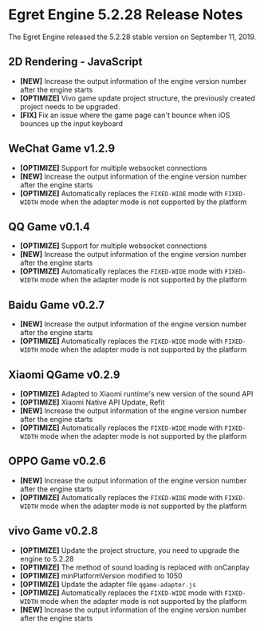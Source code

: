 # Egret Engine 5.2.28 Release Notes
The Egret Engine released the 5.2.28 stable version on September 11, 2019.

## 2D Rendering - JavaScript 
- **[NEW]** Increase the output information of the engine version number after the engine starts
- **[OPTIMIZE]** Vivo game update project structure, the previously created project needs to be upgraded.
- **[FIX]** Fix an issue where the game page can't bounce when iOS bounces up the input keyboard


## WeChat Game v1.2.9
- **[OPTIMIZE]** Support for multiple websocket connections
- **[NEW]** Increase the output information of the engine version number after the engine starts
- **[OPTIMIZE]**  Automatically replaces the `FIXED-WIDE` mode with `FIXED-WIDTH` mode when the adapter mode is not supported by the platform

## QQ Game v0.1.4
- **[OPTIMIZE]** Support for multiple websocket connections
- **[NEW]** Increase the output information of the engine version number after the engine starts
- **[OPTIMIZE]**  Automatically replaces the `FIXED-WIDE` mode with `FIXED-WIDTH` mode when the adapter mode is not supported by the platform

## Baidu Game v0.2.7
- **[NEW]** Increase the output information of the engine version number after the engine starts
- **[OPTIMIZE]**  Automatically replaces the `FIXED-WIDE` mode with `FIXED-WIDTH` mode when the adapter mode is not supported by the platform

## Xiaomi QGame v0.2.9
- **[OPTIMIZE]** Adapted to Xiaomi runtime's new version of the sound API
- **[OPTIMIZE]**  Xiaomi Native API Update, Refit
- **[NEW]** Increase the output information of the engine version number after the engine starts
- **[OPTIMIZE]**  Automatically replaces the `FIXED-WIDE` mode with `FIXED-WIDTH` mode when the adapter mode is not supported by the platform

## OPPO Game v0.2.6
- **[NEW]** Increase the output information of the engine version number after the engine starts
- **[OPTIMIZE]**  Automatically replaces the `FIXED-WIDE` mode with `FIXED-WIDTH` mode when the adapter mode is not supported by the platform

## vivo Game v0.2.8
- **[OPTIMIZE]** Update the project structure, you need to upgrade the engine to 5.2.28
- **[OPTIMIZE]** The method of sound loading is replaced with onCanplay
- **[OPTIMIZE]** minPlatformVersion modified to 1050
- **[OPTIMIZE]** Update the adapter file `qgame-adapter.js`
- **[OPTIMIZE]**  Automatically replaces the `FIXED-WIDE` mode with `FIXED-WIDTH` mode when the adapter mode is not supported by the platform
- **[NEW]** Increase the output information of the engine version number after the engine starts
